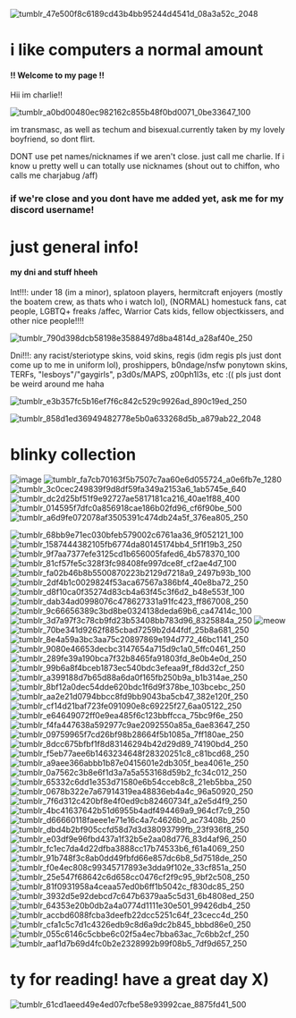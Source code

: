![tumblr_47e500f8c6189cd43b4bb95244d4541d_08a3a52c_2048](https://github.com/user-attachments/assets/ddcb135f-536f-43d6-9ff3-7294541ddd66)

# i like computers a normal amount
#### !! Welcome to my page !! 

Hii im charlie!!

![tumblr_a0bd00480ec982162c855b48f0bd0071_0be33647_100](https://github.com/user-attachments/assets/f284f430-3d79-494c-9f21-4e6c43a2be75)




im transmasc, as well as techum and bisexual.currently taken by my lovely boyfriend, so dont flirt.

  DONT use pet names/nicknames if we aren't close. just call me charlie. 
  If i know u pretty well u can totally use nicknames (shout out to chiffon, who calls me charjabug /aff)



### if we're close and you dont have me added yet, ask me for my discord username!


# just general info!
#### my dni and stuff hheeh

Int!!!: under 18 (im a minor), splatoon players, hermitcraft enjoyers (mostly the boatem crew, as thats who i watch lol), (NORMAL) homestuck fans, cat people, LGBTQ+ freaks /affec, Warrior Cats kids, fellow objectkissers, and other nice people!!!!

![tumblr_790d398dcb58198e3588497d8ba4814d_a28af40e_250](https://github.com/user-attachments/assets/6b6f726b-675e-48fe-920b-f990cdacd61d)

Dni!!!: any racist/steriotype skins, void skins, regis (idm regis pls just dont come up to me in uniform lol), proshippers, b0ndage/nsfw ponytown skins, TERFs, "lesboys"/"gaygirls", p3d0s/MAPS, z00ph1l3s, etc :((
pls just dont be weird around me haha  

![tumblr_e3b357fc5b16ef7f6c842c529c9926ad_890c19ed_250](https://github.com/user-attachments/assets/2578d4da-822f-4725-aa73-1c5ee9f6ee50)


![tumblr_858d1ed36949482778e5b0a633268d5b_a879ab22_2048](https://github.com/user-attachments/assets/d2ef2639-632f-4f3f-afde-c5178513c462)





# blinky collection

![image](https://github.com/user-attachments/assets/d7a538a9-1f49-4859-9102-f665bf74651c)
![tumblr_fa7cb70163f5b7507c7aa60e6d055724_a0e6fb7e_1280](https://github.com/user-attachments/assets/83a12a72-68f4-4e7f-a1dc-c890f71d0020)
![tumblr_3c0cec249839f9d8df59fa349a2153a6_1ab5745e_640](https://github.com/user-attachments/assets/76cd0c7a-d094-4d46-a2fa-73ff374ef23f)
![tumblr_dc2d25bf51f9e92727ae5817181ca216_40ae1f88_400](https://github.com/user-attachments/assets/79495303-33e1-49c1-b294-890081c079ff)
![tumblr_014595f7dfc0a856918cae186b02fd96_cf6f90be_500](https://github.com/user-attachments/assets/530c4027-cf17-43e6-940a-62827b997487)
![tumblr_a6d9fe072078af3505391c474db24a5f_376ea805_250](https://github.com/user-attachments/assets/dbd946fd-fc91-4685-acc2-207128d25d85)


![tumblr_68bb9e71ec030bfeb579002c6761aa36_9f052121_100](https://github.com/user-attachments/assets/c8c45ca7-ddc3-407c-a642-45d113a3c228)
![tumblr_1587444382105fb6774da80145174bb4_5f1f19b3_250](https://github.com/user-attachments/assets/3a2ace86-f7aa-4a78-8f02-7c72976303ec)
![tumblr_9f7aa7377efe3125cd1b656005fafed6_4b578370_100](https://github.com/user-attachments/assets/f2df891a-4e84-4150-9a14-dcf78281e22b)
![tumblr_81cf57fe5c328f3fc98408fe997dce8f_cf2ae4d7_100](https://github.com/user-attachments/assets/a8301637-38cd-4166-9600-e3acee785632)
![tumblr_fa02b46b8b5500870223b2129d7218a9_2497b93b_100](https://github.com/user-attachments/assets/4b775872-92b5-4b9b-b51f-950333942a69)
![tumblr_2df4b1c0029824f53aca67567a386bf4_40e8ba72_250](https://github.com/user-attachments/assets/98df67dd-c09a-407a-a6ee-b5df6e0a2a36)
![tumblr_d8f10ca0f35274d83cb4a63f45c3f6d2_b48e553f_100](https://github.com/user-attachments/assets/fb3bed16-9d0c-4cd2-9401-46f7bbb43e13)
![tumblr_dab34ad0998076c478627331a91fc423_ff867008_250](https://github.com/user-attachments/assets/ebb3a0cb-31ce-412d-ad80-b796954c8dc8)
![tumblr_9c66656389c3bd8be0324138deda69b6_ca47414c_100](https://github.com/user-attachments/assets/9dd77d3d-e3ad-4d50-9630-626f4151cc9f)
![tumblr_3d7a97f3c78cb9fd23b53408bb783d96_8325884a_250](https://github.com/user-attachments/assets/0515fc15-8611-4362-9640-c5ac83e4e7af)
![meow](https://github.com/user-attachments/assets/a2519aa2-5780-44a5-a4d8-62b483ea06cf) 
![tumblr_70be341d9262f885cbad7259b2d44fdf_25b8a681_250](https://github.com/user-attachments/assets/5a4f8726-40ca-4297-a1e6-64cc81521f10)
![tumblr_8e4a59a3bc3aa75c20897869e194d772_46bc1141_250](https://github.com/user-attachments/assets/e91bc6e7-5332-4e52-bd49-1822e87fb8b4)
![tumblr_9080e46653decbc3147654a715d9c1a0_5ffc0461_250](https://github.com/user-attachments/assets/400fd626-b588-4740-86e0-db3ea80c1099)
![tumblr_289fe39a190bca7f32b8465fa91803fd_8e0b4e0d_250](https://github.com/user-attachments/assets/5d310f28-b86a-4790-aa11-deb6cf767ced)
![tumblr_99b6a8f4bceb1873ec540bdc3efeaa9f_f8dd32cf_250](https://github.com/user-attachments/assets/25b11867-12f7-421a-97b1-df91913f0651)
![tumblr_a399188d7b65d88a6da0f165fb250b9a_b1b314ae_250](https://github.com/user-attachments/assets/e3906efa-112c-4c40-abd8-b6f32e877cf0)
![tumblr_8bf12a0dec54dde620bdc1f6d9f378be_103bcebc_250](https://github.com/user-attachments/assets/34af5308-e23a-4175-b6fe-29f442f3dceb)
![tumblr_aa2e21d0794bbcc8fd9bb9043ba5cb47_382e120f_250](https://github.com/user-attachments/assets/71694dc4-5e6b-4865-8a36-746d1db33fea)
![tumblr_cf14d21baf723fe091090e8c69225f27_6aa05122_250](https://github.com/user-attachments/assets/d7a887e0-14ae-4a6f-af7d-cdd42db42735)
![tumblr_e64649072ff0e9ea485f6c123bbffcca_75bc9f6e_250](https://github.com/user-attachments/assets/35d262f8-b81f-407b-9870-57e6d84bcd12)
![tumblr_f4fa447638a592977c9ae2092550a85a_6ae83647_250](https://github.com/user-attachments/assets/601f964c-c7c5-4b39-8779-b010c7688f6d)
![tumblr_09759965f7cd26bf98b28664f5b1085a_7ff180ae_250](https://github.com/user-attachments/assets/09298ea9-4e3c-40b8-96e3-86693edcb55f)
![tumblr_8dcc675bfbf1f8d83146294b42d29d89_74190bd4_250](https://github.com/user-attachments/assets/201e54b6-e489-4c7f-9fb2-e165af248963)![tumblr_f5eb77aee6b1463234648f28320251c8_c81bcd68_250](https://github.com/user-attachments/assets/0e1e8281-66d4-495b-ab66-b910a25cd90d)
![tumblr_a9aee366abbb1b87e0415601e2db305f_bea4061e_250](https://github.com/user-attachments/assets/1281bd6d-6639-4cf5-8a61-03e7655b4d15)![tumblr_0a7562c3b8e6f1d3a7a5a553168d59b2_fc34c012_250](https://github.com/user-attachments/assets/82a4d0a4-08c9-49d2-85ff-777acd02c135)
![tumblr_65332c6dd1e353d71580e6b54cceb8c8_21eb5bba_250](https://github.com/user-attachments/assets/1b91ad16-c83e-44a2-a868-7c4430c32133)
![tumblr_0678b322e7a67914319ea48836eb4a4c_96a50920_250](https://github.com/user-attachments/assets/e8720f3b-cfbd-4c9c-b0e8-c5ccab7d49fb)
![tumblr_7f6d312c420bf8e4f0ed9cb82460734f_a2e5d4f9_250](https://github.com/user-attachments/assets/d73f9376-df7c-43dc-bc37-e4cd1ebd7a2b)
![tumblr_4bc41637642b51d6955b4adf494469a9_964cf7c9_250](https://github.com/user-attachments/assets/5d0b0b06-2d7e-4dbe-b1a3-e4b0afa72112)
![tumblr_d66660118faeee1e71e16c4a7c4626b0_ac73408b_250](https://github.com/user-attachments/assets/40c7e0a4-7b32-4a79-ad90-de00161e4b0e)
![tumblr_dbd4b2bf905ccfd58d7d3d38093799fb_23f936f8_250](https://github.com/user-attachments/assets/c2281553-af07-4426-bfd5-0484f6ef86d1)
![tumblr_e03df9e96fbd437a1f32b5e2aa08d776_83d4af96_250](https://github.com/user-attachments/assets/e7397efe-ac15-4537-a9b1-897856b1f62e)
![tumblr_fc1ec7da4d22dfba3888cc17b74533b6_f61a4069_250](https://github.com/user-attachments/assets/f3de59c4-6475-48d9-a91b-48303850acb7)
![tumblr_91b748f3c8ab0dd49fbfd66e857dc6b8_5d7518de_250](https://github.com/user-attachments/assets/07ee7cf3-c1e6-4e94-9947-f9d81ec9d8ab)
![tumblr_f0e4ec808c99345717893e3dda9f102e_33cf851a_250](https://github.com/user-attachments/assets/6d0b82c2-09cb-494d-a319-583a65d50ec1)
![tumblr_25e547f68642c6d658cc0476cf2f9c95_9bf2c508_250](https://github.com/user-attachments/assets/2a55c941-64f5-4bf9-9570-c38e37efda9f)
![tumblr_81f0931958a4ceaa57ed0b6ff1b5042c_f830dc85_250](https://github.com/user-attachments/assets/b76f6ece-6c1d-418a-b302-1653991b3ab1)
![tumblr_3932d5e92debcd7c647b6379aa5c5d31_6b4808ed_250](https://github.com/user-attachments/assets/4a28f42d-3ec6-4fa1-a6be-235ab495225d)
![tumblr_64353e20b0db2a4a0774d1111e30e501_99426db4_250](https://github.com/user-attachments/assets/d4542ea4-7204-42d2-bf32-a5a54a9d05e9)
![tumblr_accbd6088fcba3deefb22dcc5251c64f_23cecc4d_250](https://github.com/user-attachments/assets/0f01331c-4988-449f-b899-e1e96761e763)
![tumblr_cfa1c5c7d1c4326edb9c8d6a9dc2b845_bbbd86e0_250](https://github.com/user-attachments/assets/e46ba974-1da0-4ece-90aa-1f064dba67c3)
![tumblr_055c6146c5cbbe6c02f5a4ec7bba63ac_7c6bb2cf_250](https://github.com/user-attachments/assets/39da3218-918a-42be-a473-d76d67f2c5ad)
![tumblr_aaf1d7b69d4fc0b2e2328992b99f08b5_7df9d657_250](https://github.com/user-attachments/assets/59054458-7796-420b-b02a-7c0868a66806)




# ty for reading! have a great day X)
![tumblr_61cd1aeed49e4ed07cfbe58e93992cae_8875fd41_500](https://github.com/user-attachments/assets/64b78918-5fd2-4ad3-8ff0-4f86b676ff70)

